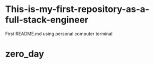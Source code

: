 
# This-is-my-first-repository-as-a-full-stack-engineer
First README.md using personal computer terminal
# zero_day
